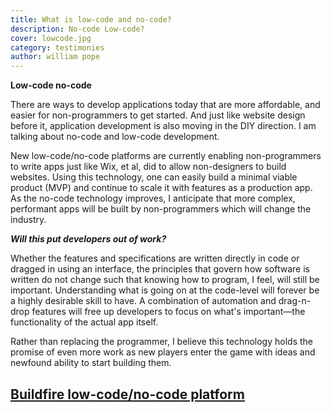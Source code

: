 ```yaml
---
title: What is low-code and no-code?
description: No-code Low-code?
cover: lowcode.jpg
category: testimonies
author: william pope
---
```


**Low-code no-code**

There are ways to develop applications today that are more affordable, and easier for non-programmers to get started. 
And just like website design before it, application development is also moving in the DIY direction. I am talking about no-code and low-code development. 

New low-code/no-code platforms are currently enabling non-programmers to write apps just like Wix, et al, did to allow non-designers to build websites. 
Using this technology, one can easily build a minimal viable product (MVP) and continue to scale it with features as a production app. As the no-code technology improves, I anticipate that more complex, performant apps will be built by non-programmers which will change the industry.

***Will this put developers out of work?*** 

Whether the features and specifications are written directly in code or dragged in using an interface, the principles that govern how software is written do not change such that knowing how to program, I feel, will still be important. Understanding what is going on at the code-level will forever be a highly desirable skill to have. 
A combination of automation and drag-n-drop features will free up developers to focus on what's important—the functionality of the actual app itself.  

Rather than replacing the programmer, I believe this technology holds the promise of even more work as new players enter the game with ideas and newfound ability to start building them.

## [Buildfire low-code/no-code platform](https://buildfire.com/get-started/)

